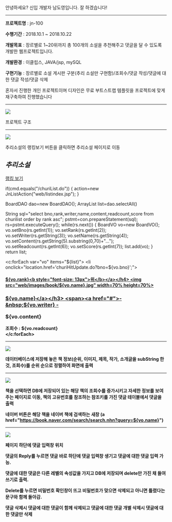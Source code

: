 안녕하세요?
신입 개발자 남도영입니다.
잘 하겠습니다!
***
**프로젝트명** : jn-100

**수행기간** : 2018.10.1 ~ 2018.10.22

**개발목표** : 장르별로 1~20위까지 총 100개의 소설을 추천해주고 댓글을 달 수 있도록 개발한 웹프로젝트입니다.

**개발환경** : 이클립스, JAVA/jsp, mySQL

**구현기능** : 장르별로 소설 게시판 구분(추리 소설만 구현함)/조회수/댓글 작성/댓글에 대한 댓글 작성/댓글 삭제
          
혼자서 진행한 개인 프로젝트이며 디자인은 무료 부트스트랩 템플릿을 프로젝트에 맞게 재구축하여 진행했습니다

---

<img src="https://user-images.githubusercontent.com/43259813/47989435-596c2080-e128-11e8-8fb6-86069d66d658.jpg">

프로젝트 구조

---

<img src="https://user-images.githubusercontent.com/43259813/47988210-fdec6380-e124-11e8-8173-e98d79dfa166.jpg">

추리소설의 랭킹보기 버튼을 클릭하면 추리소설 페이지로 이동

<h2 class="mx-auto mb-5">
<em>추리소설</em>
</h2>
<a class="btn btn-primary btn-xl" href="churiList.do">랭킹 보기</a>

if(cmd.equals("/churiList.do")) {
action=new JnListAction("web/listindex.jsp");
}

BoardDAO dao=new BoardDAO();
ArrayList<BoardVO> list=dao.selectAll()

String sql="select bno,rank,writer,name,content,readcount,score from churilist order by rank asc";
pstmt=con.prepareStatement(sql);
rs=pstmt.executeQuery();
while(rs.next()) {
BoardVO vo=new BoardVO();
vo.setBno(rs.getInt(1));
vo.setRank(rs.getInt(2));
vo.setWriter(rs.getString(3));
vo.setName(rs.getString(4));
vo.setContent(rs.getString(5).substring(0,70)+"...");
vo.setReadcount(rs.getInt(6));
vo.setScore(rs.getInt(7));
list.add(vo);
}
return list;

<c:forEach var="vo" items="${list}">
          <li onclick="location.href='churiHitUpdate.do?bno=${vo.bno}';">
          <h4 class="style2"><a href="#">${vo.rank}<b style="font-size: 13px">위</b></a></h4>
          <img src="web/images/book/${vo.name}.jpg" width=70% height=70%><!-- width="282" height="118" -->
          <div class="post-info">
          <div class="post-basic-info">
                    <h3><a href="#">${vo.name}</a></h3>
                    <span><a href="#">-&nbsp;${vo.writer}&nbsp;-</a></span>
                    <p>${vo.content}</p>
          </div>
          <div class="post-info-rate-share">
                    <div class="rateit">
                              <span> </span>
                    </div>
                    <div class="post-share">
                              <span>조회수 : ${vo.readcount} </span>
                    </div>
                    <div class="clear"> </div>
          </div>
          </div>
          </li>
</c:forEach>

---

<img src="https://user-images.githubusercontent.com/43259813/47988212-fdec6380-e124-11e8-976c-57e0ee10600c.jpg">

데이터베이스에 저장해 놓은 책 정보(순위, 이미지, 제목, 작가, 소개글을 subString 한것, 조회수)를 순위 순으로 정렬하여 화면에 출력

---

<img src="https://user-images.githubusercontent.com/43259813/47988213-fdec6380-e124-11e8-8d05-0c18fc0ca160.jpg">

책을 선택하면 DB에 저장되어 있는 해당 책의 조회수를 증가시키고 자세한 정보를 보여주는 페이지로 이동, 책의 고유번호를 참조하는 참조키를 가진 댓글 테이블에서 댓글을 출력

네이버 버튼은 해당 책을 네이버 책에 검색하는 새창
(a href="https://book.naver.com/search/search.nhn?query=${vo.name}")

---

<img src="https://user-images.githubusercontent.com/43259813/47988214-fe84fa00-e124-11e8-9a52-6c9b38804998.jpg">

페이지 하단에 댓글 입력창 위치

댓글의 Reply를 누르면 댓글 바로 하단에 댓글 입력창 생기고 댓글에 대한 댓글 입력 가능.

댓글에 대한 댓글은 다른 레벨의 속성값을 가지고 DB에 저장되며 delete만 가진 채 들여쓰기로 출력.

Delete를 누르면 비밀번호 확인창이 뜨고 비밀번호가 맞으면 삭제되고 아니면 틀렸다는 문구와 함께 돌아감. 

댓글 삭제시 댓글에 대한 댓글이 함께 삭제되고 댓글에 대한 댓글 개별 삭제시 댓글에 대한 댓글만 삭제
